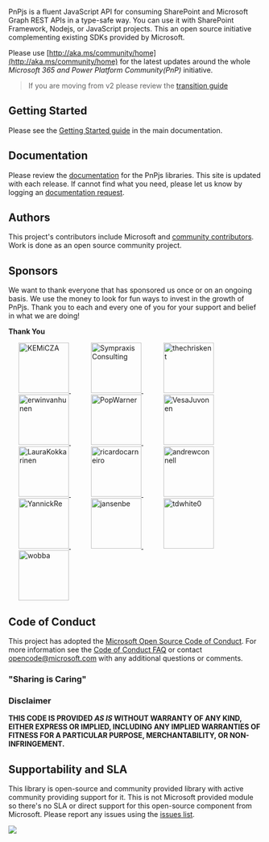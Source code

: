 PnPjs is a fluent JavaScript API for consuming SharePoint and Microsoft Graph REST APIs in a type-safe way. You can use it with SharePoint Framework, Nodejs, or JavaScript projects. This an open source initiative complementing existing SDKs provided by Microsoft.

Please use [http://aka.ms/community/home](http://aka.ms/community/home) for the latest updates around the whole *Microsoft 365 and Power Platform Community(PnP)* initiative.

>If you are moving from v2 please review the [transition guide](https://pnp.github.io/pnpjs/transition-guide/)

## Getting Started

Please see the [Getting Started guide](https://pnp.github.io/pnpjs/getting-started/) in the main documentation.

## Documentation

Please review the [documentation](https://pnp.github.io/pnpjs/) for the PnPjs libraries. This
site is updated with each release. If cannot find what you need, please let us know by logging an [documentation request](https://github.com/pnp/pnpjs/issues).

## Authors
This project's contributors include Microsoft and [community contributors](AUTHORS). Work is done as an open source community project.

## Sponsors

We want to thank everyone that has sponsored us once or on an ongoing basis. We use the money to look for fun ways to invest in the growth of PnPjs. Thank you to each and every one of you for your support and belief in what we are doing!

**Thank You**

<a href="https://github.com/KEMiCZA" style="margin:20px" title="KEMiCZA">
    <img src="https://avatars0.githubusercontent.com/u/3862716?v=4" alt="KEMiCZA" width="100" height="100" />
</a><a href="https://github.com/Sympraxis-Consulting" style="margin:20px" title="Sympraxis Consulting">
    <img src="https://avatars3.githubusercontent.com/u/19271832?v=4" alt="Sympraxis Consulting" width="100" height="100" />
</a><a href="https://github.com/thechriskent" style="margin:20px" title="thechriskent">
    <img src="https://avatars0.githubusercontent.com/u/8364109?v=4" alt="thechriskent" width="100" height="100" />
</a><a href="https://github.com/erwinvanhunen" style="margin:20px" title="erwinvanhunen">
    <img src="https://avatars0.githubusercontent.com/u/7666381?v=4" alt="erwinvanhunen" width="100" height="100" />
</a><a href="https://github.com/PopWarner" style="margin:20px" title="PopWarner">
    <img src="https://avatars0.githubusercontent.com/u/10676147?v=4" alt="PopWarner" width="100" height="100" />
</a><a href="https://github.com/VesaJuvonen" style="margin:20px" title="VesaJuvonen">
    <img src="https://avatars0.githubusercontent.com/u/7446437?v=4" alt="VesaJuvonen" width="100" height="100" />
</a><a href="https://github.com/LauraKokkarinen" style="margin:20px" title="LauraKokkarinen">
    <img src="https://avatars0.githubusercontent.com/u/41330990?v=4" alt="LauraKokkarinen" width="100" height="100" />
</a><a href="https://github.com/ricardocarneiro" style="margin:20px" title="ricardocarneiro">
    <img src="https://avatars0.githubusercontent.com/u/4666947?v=4" alt="ricardocarneiro" width="100" height="100" />
</a><a href="https://github.com/andrewconnell" style="margin:20px" title="andrewconnell">
    <img src="https://avatars0.githubusercontent.com/u/2068657?v=4" alt="andrewconnell" width="100" height="100" />
</a><a href="https://github.com/YannickRe" style="margin:20px" title="YannickRe">
    <img src="https://avatars0.githubusercontent.com/u/9973962?v=4" alt="YannickRe" width="100" height="100" />
</a><a href="https://github.com/jansenbe" style="margin:20px" title="jansenbe">
    <img src="https://avatars0.githubusercontent.com/u/7451219?v=4" alt="jansenbe" width="100" height="100" />
</a><a href="https://github.com/tdwhite0" style="margin:20px" title="tdwhite0">
    <img src="https://avatars0.githubusercontent.com/u/2566323?v=4" alt="tdwhite0" width="100" height="100" />
</a><a href="https://github.com/wobba" style="margin:20px" title="wobba">
    <img src="https://avatars0.githubusercontent.com/u/51104?v=4" alt="wobba" width="100" height="100" />
</a>


## Code of Conduct
This project has adopted the [Microsoft Open Source Code of Conduct](https://opensource.microsoft.com/codeofconduct/). For more information see the [Code of Conduct FAQ](https://opensource.microsoft.com/codeofconduct/faq/) or contact [opencode@microsoft.com](mailto:opencode@microsoft.com) with any additional questions or comments.

### "Sharing is Caring"

### Disclaimer
**THIS CODE IS PROVIDED *AS IS* WITHOUT WARRANTY OF ANY KIND, EITHER EXPRESS OR IMPLIED, INCLUDING ANY IMPLIED WARRANTIES OF FITNESS FOR A PARTICULAR PURPOSE, MERCHANTABILITY, OR NON-INFRINGEMENT.**

## Supportability and SLA

This library is open-source and community provided library with active community providing support for it. This is not Microsoft provided module so there's no SLA or direct support for this open-source component from Microsoft. Please report any issues using the [issues list](https://github.com/pnp/pnpjs/issues).

![](https://telemetry.sharepointpnp.com/@pnp/pnpjs/readme)
